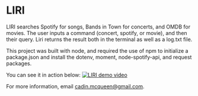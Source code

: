 # LIRI
LIRI searches Spotify for songs, Bands in Town for concerts, and OMDB for movies. The user inputs a command (concert, spotify, or movie), and then their query. Liri returns the result both in the terminal as well as a log.txt file.

This project was built with node, and required the use of npm to initialize a package.json and install the dotenv, moment, node-spotify-api, and request packages.

You can see it in action below:
[![LIRI demo video](https://img.youtube.com/vi/HDRBOmzki7M/0.jpg)](https://youtu.be/HDRBOmzki7M)

For more information, email [cadin.mcqueen@gmail.com](mailto:cadin.mcqueen@gmail.com).